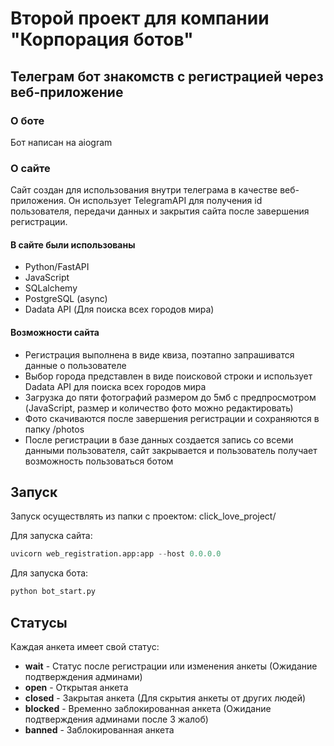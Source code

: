 # Второй проект для компании "Корпорация ботов"

## Телеграм бот знакомств с регистрацией через веб-приложение

### О боте

Бот написан на aiogram

### О сайте

Сайт создан для использования внутри телеграма в качестве веб-приложения. Он использует TelegramAPI для получения id пользователя, передачи данных и закрытия сайта после завершения регистрации.

#### В сайте были использованы
- Python/FastAPI
- JavaScript
- SQLalchemy
- PostgreSQL (async)
- Dadata API (Для поиска всех городов мира)

#### Возможности сайта
- Регистрация выполнена в виде квиза, поэтапно запрашиватся данные о пользователе
- Выбор города представлен в виде поисковой строки и использует Dadata API для поиска всех городов мира
- Загрузка до пяти фотографий размером до 5мб с предпросмотром (JavaScript, размер и количество фото можно редактировать)
- Фото скачиваются после завершения регистрации и сохраняются в папку /photos
- После регистрации в базе данных создается запись со всеми данными пользователя, сайт закрывается и пользователь получает возможность пользоваться ботом

## Запуск

Запуск осуществлять из папки с проектом: click_love_project/

   Для запуска сайта:
   ```python
   uvicorn web_registration.app:app --host 0.0.0.0
   ```

   Для запуска бота:
   ```python
   python bot_start.py
   ```

## Статусы

Каждая анкета имеет свой статус:
- **wait** - Статус после регистрации или изменения анкеты (Ожидание подтверждения админами)
- **open** - Открытая анкета
- **closed** - Закрытая анкета (Для скрытия анкеты от других людей)
- **blocked** - Временно заблокированная анкета (Ожидание подтверждения админами после 3 жалоб)
- **banned** - Заблокированная анкета